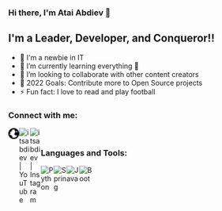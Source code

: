 ### Hi there, I'm Atai Abdiev  👋

## I'm a Leader, Developer, and Conqueror!!

- 🔭 I'm a newbie in IT
- 🌱 I’m currently learning everything 🤣
- 👯 I’m looking to collaborate with other content creators
- 🥅 2022 Goals: Contribute more to Open Source projects
- ⚡ Fun fact: I love to read and play football


### Connect with me:

[<img align="left" alt="itsabdiev's website" width="22px" src="https://raw.githubusercontent.com/iconic/open-iconic/master/svg/globe.svg" />][website]
[<img align="left" alt="itsabdiev | YouTube" width="22px" src="https://cdn.jsdelivr.net/npm/simple-icons@v3/icons/youtube.svg" />][youtube]

[<img align="left" alt="itsabdiev | Instagram" width="22px" src="https://cdn.jsdelivr.net/npm/simple-icons@v3/icons/instagram.svg" />][instagram]

<br />

### Languages and Tools:



<img align="left" alt="Python" width="26px" src="https://media.tproger.ru/uploads/2021/05/python-cover-icon-original.png" />
<img align="left" alt="Spring" width="26px" src="https://encrypted-tbn0.gstatic.com/images?q=tbn:ANd9GcSJ5bi0SRdjIEoZmoHCOLq1FYYUWiWdXTMIaA&usqp=CAU" />
<img align="left" alt="Java" width="26px" src="https://icon-library.com/images/java-icon-images/java-icon-images-0.jpg" />
<img align="left" alt="Boot" width="26px" src="https://miro.medium.com/max/856/1*O68LbDvD5Dcsnez73M7v4Q.png" />

<br />
<br />







[website]: https://itsabdiev.github.io/Everest/


[youtube]: https://www.youtube.com/channel/UCEuLEEzKAAwwezAIFld1HOw
[instagram]: https://www.instagram.com/itsabdiev/

